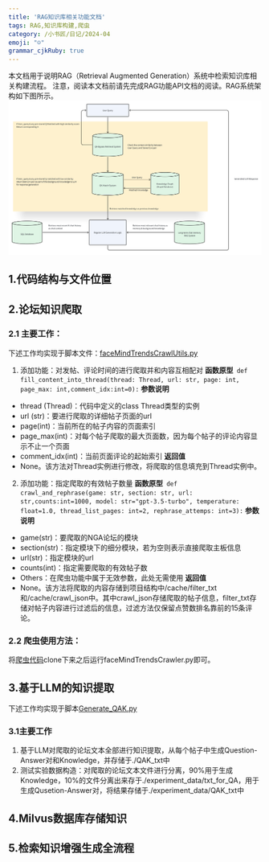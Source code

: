 ```yaml
---
title: 'RAG知识库相关功能文档'
tags: RAG,知识库构建,爬虫
category: /小书匠/日记/2024-04
emoji: "☺"
grammar_cjkRuby: true
---
```

本文档用于说明RAG（Retrieval Augmented Generation）系统中检索知识库相关构建流程。
注意，阅读本文档前请先完成RAG功能API文档的阅读。RAG系统架构如下图所示。
![whiteboard_exported_image](./images/whiteboard_exported_image.png)

## 1.代码结构与文件位置

## 2.论坛知识爬取
### 2.1 主要工作：
下述工作均实现于脚本文件：[faceMindTrendsCrawlUtils.py](https://github.com/FaceMindCodeBase/FaceMind_Trends_Backend/blob/crawling_time/utils/faceMindTrendsCrawlUtils.py)
 1. 添加功能：对发帖、评论时间的进行爬取并和内容互相配对
**函数原型**`  def fill_content_into_thread(thread: Thread, url: str, page: int, page_max: int,comment_idx:int=0): `
**参数说明**
* thread (Thread)：代码中定义的class Thread类型的实例
* url (str)：要进行爬取的详细帖子页面的url
* page(int)：当前所在的帖子内容的页面索引
* page_max(int)：对每个帖子爬取的最大页面数，因为每个帖子的评论内容显示不止一个页面
* comment_idx(int)：当前页面评论的起始索引
**返回值**
* None。该方法对Thread实例进行修改，将爬取的信息填充到Thread实例中。
 2. 添加功能：指定爬取的有效帖子数量
**函数原型**`  def crawl_and_rephrase(game: str, section: str, url: str,counts:int=1000, model: str="gpt-3.5-turbo", temperature: float=1.0, thread_list_pages: int=2, rephrase_attemps: int=3): `
**参数说明**
* game(str)：要爬取的NGA论坛的模块
* section(str)：指定模块下的细分模块，若为空则表示直接爬取主板信息
* url(str)：指定模块的url
* counts(int)：指定需要爬取的有效帖子数
* Others：在爬虫功能中属于无效参数，此处无需使用
**返回值**
* None。该方法将爬取的内容存储到项目结构中/cache/filter_txt和/cache/crawl_json中。其中crawl_json存储爬取的帖子信息，filter_txt存储对帖子内容进行过滤后的信息，过滤方法仅保留点赞数排名靠前的15条评论。
### 2.2 爬虫使用方法：
将[爬虫代码](https://github.com/FaceMindCodeBase/FaceMind_Trends_Backend/tree/crawling_time)clone下来之后运行faceMindTrendsCrawler.py即可。
## 3.基于LLM的知识提取
下述工作均实现于脚本[Generate_QAK.py]()
### 3.1主要工作
1. 基于LLM对爬取的论坛文本全部进行知识提取，从每个帖子中生成Question-Answer对和Knowledge，并存储于./QAK_txt中
2. 测试实验数据构造：对爬取的论坛文本文件进行分离，90%用于生成Knowledge，10%的文件分离出来存于./experiment_data/txt_for_QA，用于生成Qusetion-Answer对，将结果存储于./experiment_data/QAK_txt中
## 4.Milvus数据库存储知识

## 5.检索知识增强生成全流程



